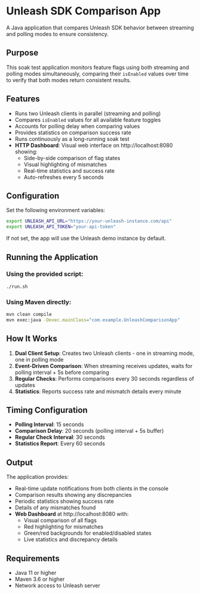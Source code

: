 # Unleash SDK Comparison App

A Java application that compares Unleash SDK behavior between streaming and polling modes to ensure consistency.

## Purpose

This soak test application monitors feature flags using both streaming and polling modes simultaneously, comparing their `isEnabled` values over time to verify that both modes return consistent results.

## Features

- Runs two Unleash clients in parallel (streaming and polling)
- Compares `isEnabled` values for all available feature toggles
- Accounts for polling delay when comparing values
- Provides statistics on comparison success rate
- Runs continuously as a long-running soak test
- **HTTP Dashboard**: Visual web interface on http://localhost:8080 showing:
  - Side-by-side comparison of flag states
  - Visual highlighting of mismatches
  - Real-time statistics and success rate
  - Auto-refreshes every 5 seconds

## Configuration

Set the following environment variables:

```bash
export UNLEASH_API_URL="https://your-unleash-instance.com/api"
export UNLEASH_API_TOKEN="your-api-token"
```

If not set, the app will use the Unleash demo instance by default.

## Running the Application

### Using the provided script:
```bash
./run.sh
```

### Using Maven directly:
```bash
mvn clean compile
mvn exec:java -Dexec.mainClass="com.example.UnleashComparisonApp"
```

## How It Works

1. **Dual Client Setup**: Creates two Unleash clients - one in streaming mode, one in polling mode
2. **Event-Driven Comparison**: When streaming receives updates, waits for polling interval + 5s before comparing
3. **Regular Checks**: Performs comparisons every 30 seconds regardless of updates
4. **Statistics**: Reports success rate and mismatch details every minute

## Timing Configuration

- **Polling Interval**: 15 seconds
- **Comparison Delay**: 20 seconds (polling interval + 5s buffer)
- **Regular Check Interval**: 30 seconds
- **Statistics Report**: Every 60 seconds

## Output

The application provides:
- Real-time update notifications from both clients in the console
- Comparison results showing any discrepancies
- Periodic statistics showing success rate
- Details of any mismatches found
- **Web Dashboard** at http://localhost:8080 with:
  - Visual comparison of all flags
  - Red highlighting for mismatches
  - Green/red backgrounds for enabled/disabled states
  - Live statistics and discrepancy details

## Requirements

- Java 11 or higher
- Maven 3.6 or higher
- Network access to Unleash server